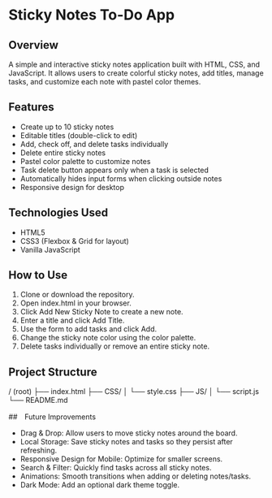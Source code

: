 # Sticky Notes To-Do App

## Overview
A simple and interactive sticky notes application built with HTML, CSS, and JavaScript. It allows users to create colorful sticky notes, add titles, manage tasks, and customize each note with pastel color themes.

## Features
- Create up to 10 sticky notes
- Editable titles (double-click to edit)
- Add, check off, and delete tasks individually
- Delete entire sticky notes
- Pastel color palette to customize notes
- Task delete button appears only when a task is selected
- Automatically hides input forms when clicking outside notes
- Responsive design for desktop

## Technologies Used
- HTML5
- CSS3 (Flexbox & Grid for layout)
- Vanilla JavaScript

## How to Use
1. Clone or download the repository.
2. Open index.html in your browser.
3. Click Add New Sticky Note to create a new note.
4. Enter a title and click Add Title.
5. Use the form to add tasks and click Add.
6. Change the sticky note color using the color palette.
7. Delete tasks individually or remove an entire sticky note.

## Project Structure
/ (root)
├── index.html
├── CSS/
│   └── style.css
├── JS/
│   └── script.js
└── README.md

##　Future Improvements
- Drag & Drop: Allow users to move sticky notes around the board.
- Local Storage: Save sticky notes and tasks so they persist after refreshing.
- Responsive Design for Mobile: Optimize for smaller screens.
- Search & Filter: Quickly find tasks across all sticky notes.
- Animations: Smooth transitions when adding or deleting notes/tasks.
- Dark Mode: Add an optional dark theme toggle.
